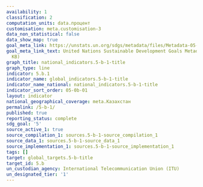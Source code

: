 ```yaml
---
availability: 1
classification: 2
computation_units: data.процент
customisation: meta.customisation-3
data_non_statistical: false
data_show_map: true
goal_meta_link: https://unstats.un.org/sdgs/metadata/files/Metadata-05-0B-01.pdf
goal_meta_link_text: United Nations Sustainable Development Goals Metadata (PDF 211
  KB)
graph_title: national_indicators.5-b-1-title
graph_type: line
indicator: 5.b.1
indicator_name: global_indicators.5-b-1-title
indicator_name_national: national_indicators.5-b-1-title
indicator_sort_order: 05-0b-01
layout: indicator
national_geographical_coverage: meta.Казахстан
permalink: /5-b-1/
published: true
reporting_status: complete
sdg_goal: '5'
source_active_1: true
source_compilation_1: sources.5-b-1-source_compilation_1
source_data_1: sources.5-b-1-source_data_1
source_implementation_1: sources.5-b-1-source_implementation_1
tags: []
target: global_targets.5-b-title
target_id: 5.b
un_custodian_agency: International Telecommunication Union (ITU)
un_designated_tier: '1'
---
```

